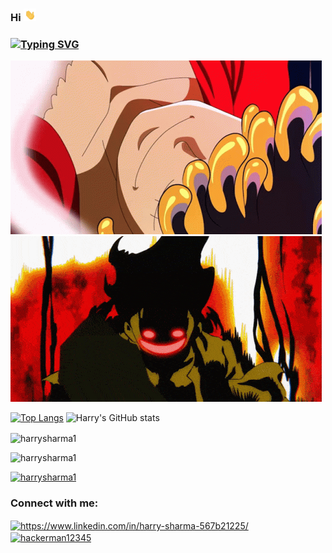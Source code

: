 ### Hi <img alt="Image description" src="assets/waving-hand.gif" title="Hello" width="20" height="20"/>
### [![Typing SVG](https://readme-typing-svg.demolab.com/?lines=First+line+of+text;Second+line+of+text)](https://git.io/typing-svg)
<img src="assets/joy-boy-joy-boy-smile.gif" alt="luffy" width="498" height="278" loop=infinite>
<img src="assets/gear-5-banner-gear-5.gif" alt="luffy" width="498" height="265" loop=infinite>



[![Top Langs](https://github-readme-stats.vercel.app/api/top-langs/?username=harrysharma1&layout=donut-vertical)](https://github.com/anuraghazra/github-readme-stats)
![Harry's GitHub stats](https://github-readme-stats.vercel.app/api?username=harrysharma1&show_icons=true&theme=tokyonight)

<p><img align="center" src="https://github-readme-streak-stats.herokuapp.com/?user=harrysharma1&" alt="harrysharma1" /></p>
<p align="left"> <img src="https://komarev.com/ghpvc/?username=harrysharma1&label=Profile%20views&color=0e75b6&style=flat" alt="harrysharma1" /> </p>

<p align="left"> <a href="https://github.com/ryo-ma/github-profile-trophy"><img src="https://github-profile-trophy.vercel.app/?username=harrysharma1" alt="harrysharma1" /></a> </p>

<h3 align="left">Connect with me:</h3>
<p align="left">
<a href="https://www.linkedin.com/in/harry-sharma-567b21225/" target="blank"><img align="center" src="https://raw.githubusercontent.com/rahuldkjain/github-profile-readme-generator/master/src/images/icons/Social/linked-in-alt.svg" alt="https://www.linkedin.com/in/harry-sharma-567b21225/" height="30" width="40" /></a>
<a href="https://www.leetcode.com/hackerman12345" target="blank"><img align="center" src="https://raw.githubusercontent.com/rahuldkjain/github-profile-readme-generator/master/src/images/icons/Social/leet-code.svg" alt="hackerman12345" height="30" width="40" /></a>
</p>
